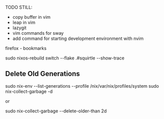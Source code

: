 TODO STILL:

- copy buffer in vim
- leap in vim
- lazygit
- vim commands for sway
- add command for starting development environment with nvim

firefox
    - bookmarks

sudo nixos-rebuild switch --flake .#squirtle --show-trace

## Delete Old Generations


sudo nix-env --list-generations --profile /nix/var/nix/profiles/system
sudo nix-collect-garbage -d

or

sudo nix-collect-garbage --delete-older-than 2d


